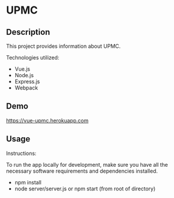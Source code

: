 # UPMC

## Description

This project provides information about UPMC.

Technologies utilized:
- Vue.js
- Node.js
- Express.js
- Webpack

## Demo

https://vue-upmc.herokuapp.com

## Usage

Instructions:

To run the app locally for development, make sure you have all the necessary software requirements and dependencies installed.

- npm install
- node server/server.js or npm start (from root of directory)
